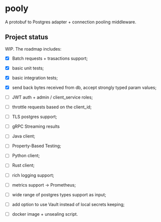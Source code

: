 # pooly

A protobuf to Postgres adapter + connection pooling middleware.

## Project status

WIP. The roadmap includes:

- [x] Batch requests + trasactions support;
- [x] basic unit tests;
- [x] basic integration tests;
- [x] send back bytes received from db, accept strongly typed param values;
- [ ] JWT auth + admin / client_service roles;
- [ ] throttle requests based on the client_id;
- [ ] TLS postgres support;
- [ ] gRPC Streaming results
- [ ] Java client;
- [ ] Property-Based Testing;
- [ ] Python client;
- [ ] Rust client;
- [ ] rich logging support;
- [ ] metrics support -> Prometheus;
- [ ] wide range of postgres types support as input;
- [ ] add option to use Vault instead of local secrets keeping;
- [ ] docker image + unsealing script.

